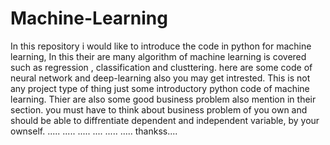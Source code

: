 # Machine-Learning
In this repository i would like to introduce the code in python for machine learning,
In this their are many algorithm of machine learning is covered such as regression , classification and clusttering.
here are some code of neural network and deep-learning also you may get intrested.
This is not any project type of thing just some introductory python code of machine learning.
Thier are also some good business problem also mention in their section.
you must have to think about business problem of you own and should be able to diffrentiate dependent and independent variable,
by your ownself.
.....
.....
.....
....
.....
.....
thankss....
